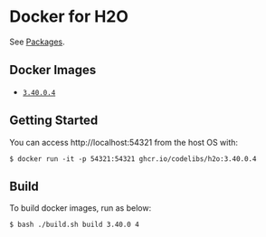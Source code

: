 Docker for H2O
==============

See [Packages](https://github.com/orgs/codelibs/packages/container/package/h2o).

## Docker Images

-   [`3.40.0.4`](https://github.com/codelibs/docker-h2o/blob/master/Dockerfile)

## Getting Started

You can access http://localhost:54321 from the host OS with:

```console
$ docker run -it -p 54321:54321 ghcr.io/codelibs/h2o:3.40.0.4
```

## Build

To build docker images, run as below:

```console
$ bash ./build.sh build 3.40.0 4
```

